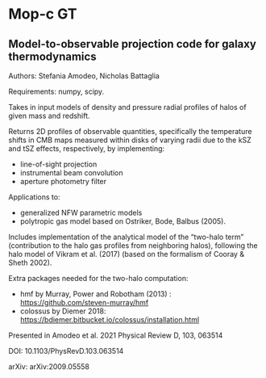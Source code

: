 # Mop-c GT
## Model-to-observable projection code for galaxy thermodynamics

 Authors: Stefania Amodeo, Nicholas Battaglia
 
Requirements: numpy, scipy.

 Takes in input models of density and pressure radial profiles of halos of given mass and redshift.

 Returns 2D profiles of observable quantities, specifically the temperature shifts in CMB maps measured within disks of varying radii due to the kSZ and tSZ effects, respectively, by implementing:

 - line-of-sight projection
 - instrumental beam convolution
 - aperture photometry filter

 Applications to:
 - generalized NFW parametric models
 - polytropic gas model based on Ostriker, Bode, Balbus (2005).
 
Includes implementation of the analytical model of the “two-halo term” (contribution to the halo gas profiles from neighboring halos), following the halo model of Vikram et al. (2017) (based on the formalism of Cooray & Sheth 2002).

Extra packages needed for the two-halo computation: 
- hmf by Murray, Power and Robotham (2013) : https://github.com/steven-murray/hmf 
- colossus by Diemer 2018: https://bdiemer.bitbucket.io/colossus/installation.html

Presented in Amodeo et al. 2021 Physical Review D, 103, 063514

DOI: 10.1103/PhysRevD.103.063514 

arXiv: arXiv:2009.05558 
